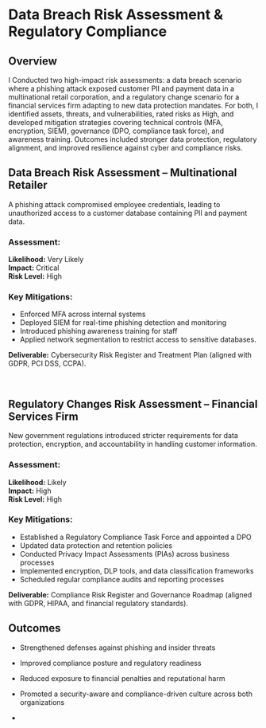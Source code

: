 <h1>Data Breach Risk Assessment & Regulatory Compliance</h1>

<h2>Overview</h2>
I Conducted two high-impact risk assessments: a data breach scenario where a phishing attack exposed customer PII and payment data in a multinational retail corporation, and a regulatory change scenario for a financial services firm adapting to new data protection mandates. For both, I identified assets, threats, and vulnerabilities, rated risks as High, and developed mitigation strategies covering technical controls (MFA, encryption, SIEM), governance (DPO, compliance task force), and awareness training. Outcomes included stronger data protection, regulatory alignment, and improved resilience against cyber and compliance risks.

<h2> Data Breach Risk Assessment – Multinational Retailer</h2>

A phishing attack compromised employee credentials, leading to unauthorized access to a customer database containing PII and payment data.

### Assessment:<br>
**Likelihood:** Very Likely<br>
**Impact:** Critical<br>
**Risk Level:** High

### Key Mitigations:<br>
- Enforced MFA across internal systems<br>
- Deployed SIEM for real-time phishing detection and monitoring<br>
- Introduced phishing awareness training for staff<br>
- Applied network segmentation to restrict access to sensitive databases.

**Deliverable:** Cybersecurity Risk Register and Treatment Plan (aligned with GDPR, PCI DSS, CCPA).  

<br />

<h2> Regulatory Changes Risk Assessment – Financial Services Firm</h2>

New government regulations introduced stricter requirements for data protection, encryption, and accountability in handling customer information.

### Assessment:
**Likelihood:** Likely<br>
**Impact:** High<br>
**Risk Level:** High<br>

### Key Mitigations:
- Established a Regulatory Compliance Task Force and appointed a DPO<br>
- Updated data protection and retention policies<br>
- Conducted Privacy Impact Assessments (PIAs) across business processes<br>
- Implemented encryption, DLP tools, and data classification frameworks<br>
- Scheduled regular compliance audits and reporting processes

**Deliverable:** Compliance Risk Register and Governance Roadmap (aligned with GDPR, HIPAA, and financial regulatory standards).

<h2>Outcomes </h2>

- Strengthened defenses against phishing and insider threats<br>
- Improved compliance posture and regulatory readiness<br>
- Reduced exposure to financial penalties and reputational harm<br>
- Promoted a security-aware and compliance-driven culture across both organizations<br>




-

<!--
 ```diff
- text in red
+ text in green
! text in orange
# text in gray
@@ text in purple (and bold)@@
```
--!>
